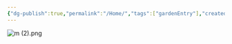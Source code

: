 ```yaml
---
{"dg-publish":true,"permalink":"/Home/","tags":["gardenEntry"],"created":"2025-06-09T13:40:49.286+09:00","updated":"2025-06-09T13:47:33.204+09:00"}
---
```


![m (2).png](/img/user/attachments/m%20(2).png)